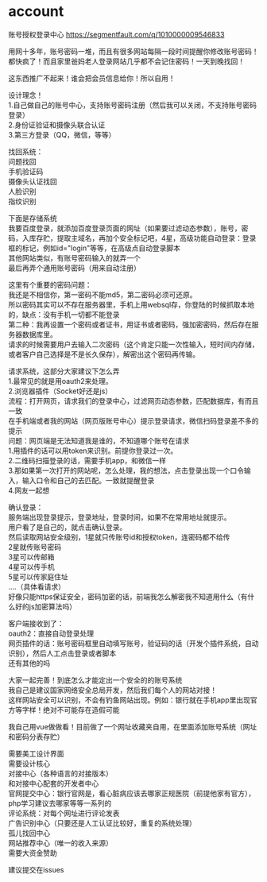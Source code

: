 # account
账号授权登录中心
https://segmentfault.com/q/1010000009546833

用网十多年，账号密码一堆，而且有很多网站每隔一段时间提醒你修改账号密码！都快疯了！而且家里爸妈老人登录网站几乎都不会记住密码！一天到晚找回！

这东西推广不起来！谁会把会员信息给你！所以自用！

设计理念！</br>
1.自己做自己的账号中心，支持账号密码注册（然后我可以关闭，不支持账号密码登录）</br>
2.身份证验证和摄像头联合认证</br>
3.第三方登录（QQ，微信，等等）</br>

找回系统：</br>
问题找回</br>
手机验证码</br>
摄像头认证找回</br>
人脸识别</br>
指纹识别</br>

下面是存储系统</br>
我要百度登录，就添加百度登录页面的网址（如果要过滤动态参数），账号，密码，入库存贮，提取主域名，再加个安全标记吧，4星，高级功能自动登录：登录框的标记，例如id="login"等等，在高级点自动登录脚本</br>
其他网站类似，有账号密码输入的就弄一个</br>
最后再弄个通用账号密码（用来自动注册）</br>

这里有个重要的密码问题：</br>
我还是不相信你，第一密码不能md5，第二密码必须可还原。</br>
所以密码其实可以不存在服务器里，手机上用websql存，你登陆的时候抓取本地的，缺点：没有手机一切都不能登录</br>
第二种：我再设置一个密码或者证书，用证书或者密码，强加密密码，然后存在服务器数据库里。</br>
请求的时候需要用户去输入二次密码（这个肯定只能一次性输入，短时间内存储，或者客户自己选择是不是长久保存），解密出这个密码再传输。</br>

请求系统，这部分大家建议下怎么弄</br>
1.最常见的就是用oauth2来处理。</br>
2.浏览器插件（Socket好还是js）</br>
流程：打开网页，请求我们的登录中心，过滤网页动态参数，匹配数据库，有而且一致</br>
在手机端或者我的网站（网页版账号中心）提示登录请求，微信扫码登录差不多的提示</br>
问题：网页端是无法知道我是谁的，不知道哪个账号在请求</br>
1.用插件的话可以用token来识别。前提你登录过一次。</br>
2.二维码扫描登录的话，需要手机app，和微信一样</br>
3.那如果第一次打开的网站呢，怎么处理，我的想法，点击登录出现一个口令输入，输入口令和自己的去匹配。一致就提醒登录</br>
4.网友一起想</br>

确认登录：</br>
服务端出现登录提示，登录地址，登录时间，如果不在常用地址就提示。</br>
用户看了是自己的，就点击确认登录。</br>
然后读取网站安全级别，1星就只传账号id和授权token，连密码都不给传</br>
2星就传账号密码</br>
3星可以传邮箱</br>
4星可以传手机</br>
5星可以传家庭住址</br>
....（具体看请求）</br>
好像只能https保证安全，密码加密的话，前端我怎么解密我不知道用什么（有什么好的js加密算法吗）</br>

客户端接收到了：</br>
oauth2：直接自动登录处理</br>
网页插件的话：账号密码框里自动填写账号，验证码的话（开发个插件系统，自动识别），然后人工点击登录或者脚本</br>
还有其他的吗</br>

大家一起完善！到底怎么才能定出一个安全的的账号系统</br>
我自己是建议国家网络安全总局开发，然后我们每个人的网站对接！</br>
这样网站安全可以识别，不会有钓鱼网站出现。例如：银行就在手机app里出现官方等字样！绝对不可能存在造假可能</br>

我自己用vue做做看！目前做了一个网址收藏夹自用，在里面添加账号系统（网址和密码分表存贮）</br>

需要美工设计界面</br>
需要设计核心</br>
对接中心（各种语言的对接版本）</br>
和对接中心配套的开发者中心</br>
官网提交中心：银行官网是，看心脏病应该去哪家正规医院（前提他家有官方），php学习建议去哪家等等一系列的</br>
评论系统：对每个网址进行评论发表</br>
广告识别中心（只要还是人工认证比较好，重复的系统处理）</br>
孤儿找回中心</br>
网站推荐中心（唯一的收入来源）</br>
需要大资金赞助</br>

建议提交在issues</br>
